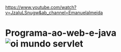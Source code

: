 https://www.youtube.com/watch?v=JzaIuLSnugw&ab_channel=Emanuelalmeida
# Programa-ao-web-e-java![oi mundo servlet](https://user-images.githubusercontent.com/101946589/227679838-cdf5e11c-4674-4dd1-8486-543b0612ba6c.jpg)
